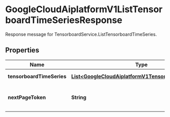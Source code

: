 

# GoogleCloudAiplatformV1ListTensorboardTimeSeriesResponse

Response message for TensorboardService.ListTensorboardTimeSeries.

## Properties

| Name | Type | Description | Notes |
|------------ | ------------- | ------------- | -------------|
|**tensorboardTimeSeries** | [**List&lt;GoogleCloudAiplatformV1TensorboardTimeSeries&gt;**](GoogleCloudAiplatformV1TensorboardTimeSeries.md) | The TensorboardTimeSeries mathching the request. |  [optional] |
|**nextPageToken** | **String** | A token, which can be sent as ListTensorboardTimeSeriesRequest.page_token to retrieve the next page. If this field is omitted, there are no subsequent pages. |  [optional] |



